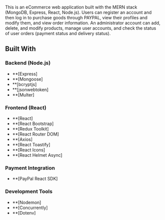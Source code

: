 This is an eCommerce web application built with the MERN stack (MongoDB, Express, React, Node.js). Users can register an account and then log in to purchase goods through PAYPAL, view their profiles and modify them, and view order information. An administrator account can add, delete, and modify products, manage user accounts, and check the status of user orders (payment status and delivery status).

## Built With

### Backend (Node.js)
- **[Express]
- **[Mongoose]
- **[bcryptjs]
- **[jsonwebtoken]
- **[Multer]

### Frontend (React)
- **[React]
- **[React Bootstrap]
- **[Redux Toolkit]
- **[React Router DOM]
- **[Axios]
- **[React Toastify]
- **[React Icons]
- **[React Helmet Async]

### Payment Integration
- **[PayPal React SDK]

### Development Tools
- **[Nodemon]
- **[Concurrently]
- **[Dotenv]
